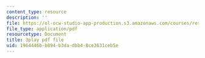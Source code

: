 ```yaml
---
content_type: resource
description: ''
file: https://ol-ocw-studio-app-production.s3.amazonaws.com/courses/res-3-003-learn-to-build-your-own-videogame-with-the-unity-game-engine-and-microsoft-kinect-january-iap-2017/1964446bb894b3dadbb48ce3631ceb5e_N4GOV3kzbdo.pdf
file_type: application/pdf
resourcetype: Document
title: 3play pdf file
uid: 1964446b-b894-b3da-dbb4-8ce3631ceb5e
---
```

